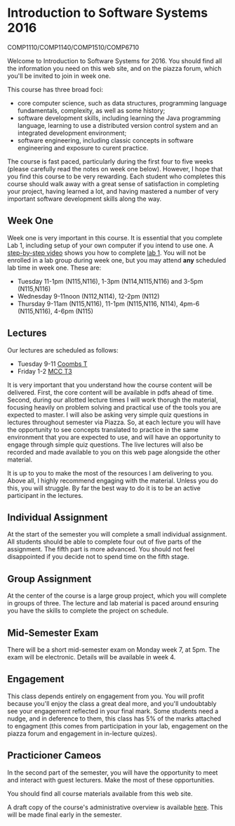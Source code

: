 # Introduction to Software Systems 2016 
COMP1110/COMP1140/COMP1510/COMP6710

Welcome to Introduction to Software Systems for 2016. You should find all the information you need on
this web site, and on the piazza forum, which you'll be invited to join in
week one.

This course has three broad foci:
- core computer science, such as data structures, programming language fundamentals, complexity, as well as some history;
- software development skills, including learning the Java programming language, learning to use a distributed version control system and an integrated development environment;
- software engineering, including classic concepts in software engineering and exposure to curent practice.

The course is fast paced, particularly during the first four to five weeks (please carefully read the notes on week one below). However, I hope that you find this course to be very rewarding. Each student who completes this course should walk away with a great sense of satisfaction in completing your project, having learned a lot, and having mastered a number of very important software development skills along the way.

## Week One

Week one is very important in this course. It is essential that you complete
Lab 1, including setup of your own computer if you intend to use one. A
[step-by-step video](https://gitlab.cecs.anu.edu.au/comp1110/comp1110/wikis/how-to-videos) shows you how to complete [lab 1](https://gitlab.cecs.anu.edu.au/comp1110/comp1110-labs/blob/master/src/comp1110/lab1/README.md).
You will not be enrolled in a lab group during week one, but you may attend **any**
scheduled lab time in week
one. These are:
- Tuesday 11-1pm (N115,N116), 1-3pm (N114,N115,N116) and 3-5pm (N115,N116)
- Wednesday 9-11noon (N112,N114), 12-2pm (N112)
- Thursday 9-11am (N115,N116), 11-1pm (N115,N116, N114), 4pm-6 (N115,N116), 4-6pm (N115)

## Lectures

Our lectures are scheduled as follows:
- Tuesday 9-11 [Coombs T](http://www.anu.edu.au/maps#show=11651)
- Friday 1-2 [MCC T3](http://www.anu.edu.au/maps#show=11415)

It is very important that you understand how the course content will be delivered.
First, the core content will be available in pdfs ahead of time. Second, during
our allotted lecture times I will work thorugh the material, focusing heavily on
problem solving and practical use of the tools you are expected to master. I will
also be asking very simple quiz questions in lectures throughout semester via
Piazza.  So,
at each lecture you will have the opportunity to see concepts translated to
practice in the same environment that you are expected to use, and will have an
opportunity to engage through simple quiz questions. The live
lectures will also be recorded and made available to you on this web page
alongside the other material.

It is up to you to make the most of the resources I am delivering to you.
Above all, I highly recommend engaging with the material. Unless you do this,
you will struggle. By far the best way to do it is to be an active participant
in the lectures.

## Individual Assignment

At the start of the semester you will complete a small individual assignment. All students should be able to complete four out of five parts of the assignment. The fifth part is more advanced. You should not feel disappointed if you decide not to spend time on the fifth stage.

## Group Assignment

At the center of the course is a large group project, which you will complete in groups of three. The lecture and lab material is paced around ensuring you have the skills to complete the project on schedule.

## Mid-Semester Exam

There will be a short mid-semester exam on Monday week 7, at 5pm.   The exam will be electronic.  Details will be available in week 4.

## Engagement

This class depends entirely on engagement from you.  You will profit because you'll
enjoy the class a great deal more, and you'll undoubtably see your engagement 
reflected in your final mark.   Some students need a nudge, and in deference to them,
this class has 5% of the marks attached to engagment (this comes from participation in your lab, engagement on the piazza
forum and engagement in in-lecture quizes).

## Practicioner Cameos

In the second part of the semester, you will have the opportunity to meet and interact with guest lecturers. Make the most of these opportunities.

You should find all course materials available from this web site.

A draft copy of the course's administrative overview is available [here](https://cs.anu.edu.au/courses/comp1110/AdminOverview2016.pdf). This will be made final early in the semester.